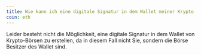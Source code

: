 ```yaml
---
title: Wie kann ich eine digitale Signatur in dem Wallet meiner Krypto-Börse erstellen?
coin: eth
---
```


Leider besteht nicht die Möglichkeit, eine digitale Signatur in dem Wallet von Krypto-Börsen zu erstellen, da in diesem Fall nicht Sie, sondern die Börse Besitzer des Wallet sind.
